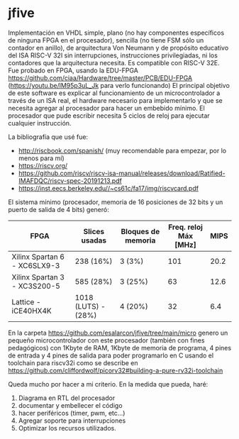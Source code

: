 # jfive

Implementación en VHDL simple, plano (no hay componentes específicos de ninguna FPGA en el procesador), sencilla (no tiene FSM sólo un contador en anillo), de arquitectura Von Neumann y de propósito educativo del ISA RISC-V 32I sin interrupciones, instrucciones privilegiadas, ni los contadores que la arquitectura necesita. Es compatible con RISC-V 32E. 
Fue probado en FPGA, usando la EDU-FPGA https://github.com/ciaa/Hardware/tree/master/PCB/EDU-FPGA (https://youtu.be/lM95p3uL_Jk para verlo funcionando)
El principal objetivo de este software es explicar al funcionamiento de un microcontrolador a través de un ISA real, el hardware necesario para implementarlo y que se necesita agregar al procesador para hacer un embebido mínimo.
El procesador que pude escribir necesita 5 ciclos de reloj para ejecutar cualquier instrucción. 

La bibliografía que usé fue:
* http://riscbook.com/spanish/ (muy recomendable para empezar, por lo menos para mí)
* https://riscv.org/
* https://github.com/riscv/riscv-isa-manual/releases/download/Ratified-IMAFDQC/riscv-spec-20191213.pdf 
* https://inst.eecs.berkeley.edu//~cs61c/fa17/img/riscvcard.pdf

El sistema mínimo (procesador, memoria de 16 posiciones de 32 bits y un puerto de salida de 4 bits)
generó:

|FPGA                         | Slices usadas       | Bloques de memoria | Freq. reloj Máx [MHz]| MIPS |
|-----------------------------|---------------------|--------------------|----------------------|------|
|Xilinx Spartan 6 - XC6SLX9-3 | 238 (16%)           | 3 (3%)             | 101                  | 20.2 |
|Xilinx Spartan 3 - XC3S200-5 | 585 (28%)           | 3 (25%)            | 63                   | 12.6 |
|Lattice - iCE40HX4K          | 1018 (LUTS) - (28%) | 4 (20%)            | 32                   | 6.4  |

En la carpeta https://github.com/esalarcon/jfive/tree/main/micro genero un pequeño microcontrolador con este procesador (también con fines pedagógicos) con 1Kbyte de RAM, 1Kbyte de memoria de programa, 4 pines de entrada y 4 pines de salida para poder programarlo en C usando el toolchain para riscv32i como se describe en https://github.com/cliffordwolf/picorv32#building-a-pure-rv32i-toolchain 

Queda mucho por hacer a mi criterio. En la medida que pueda, haré:
1. Diagrama en RTL del procesador
2. documentar y embellecer el código
3. hacer periféricos (timer, pwm, etc...)
4. Agregar soporte para interrupciones
5. Optimizar los recursos utilizados.

